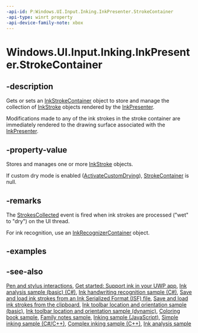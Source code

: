 ```yaml
---
-api-id: P:Windows.UI.Input.Inking.InkPresenter.StrokeContainer
-api-type: winrt property
-api-device-family-note: xbox
---
```


<!-- Property syntax
public Windows.UI.Input.Inking.InkStrokeContainer StrokeContainer { get;  set; }
-->

# Windows.UI.Input.Inking.InkPresenter.StrokeContainer

## -description
Gets or sets an [InkStrokeContainer](inkstrokecontainer.md) object to store and manage the collection of [InkStroke](inkstroke.md) objects rendered by the [InkPresenter](inkpresenter.md).

Modifications made to any of the ink strokes in the stroke container are immediately rendered to the drawing surface associated with the [InkPresenter](inkpresenter.md).

## -property-value
Stores and manages one or more [InkStroke](inkstroke.md) objects.

If custom dry mode is enabled ([ActivateCustomDrying](inkpresenter_activatecustomdrying_1826048524.md)), [StrokeContainer](inkpresenter_strokecontainer.md) is null.

## -remarks
The [StrokesCollected](inkpresenter_strokescollected.md) event is fired when ink strokes are processed ("wet" to "dry") on the UI thread.

For ink recognition, use an [InkRecognizerContainer](inkrecognizercontainer.md) object.

## -examples

## -see-also

[Pen and stylus interactions](http://msdn.microsoft.com/library/3da4f2d2-5405-42a1-9ed9-3a87bcd84c43), [Get started: Support ink in your UWP app](https://docs.microsoft.com/windows/uwp/get-started/ink-walkthrough), [Ink analysis sample (basic) (C#)](https://github.com/MicrosoftDocs/windows-topic-specific-samples/archive/uwp-ink-analysis-basic.zip), [Ink handwriting recognition sample (C#)](https://github.com/MicrosoftDocs/windows-topic-specific-samples/archive/uwp-ink-handwriting-reco.zip), [Save and load ink strokes from an Ink Serialized Format (ISF) file](https://github.com/MicrosoftDocs/windows-topic-specific-samples/archive/uwp-ink-store.zip), [Save and load ink strokes from the clipboard](https://github.com/MicrosoftDocs/windows-topic-specific-samples/archive/uwp-ink-store-clipboard.zip), [Ink toolbar location and orientation sample (basic)](https://github.com/MicrosoftDocs/windows-topic-specific-samples/archive/uwp-ink-toolbar-handedness.zip), [Ink toolbar location and orientation sample (dynamic)](https://github.com/MicrosoftDocs/windows-topic-specific-samples/archive/uwp-ink-toolbar-handedness-dynamic.zip), [Coloring book sample](https://aka.ms/cpubsample-coloringbook), [Family notes sample](https://aka.ms/cpubsample-familynotessample), [Inking sample (JavaScript)](https://github.com/Microsoft/Windows-universal-samples/tree/master/Samples/Ink), [Simple inking sample (C#/C++)](https://github.com/Microsoft/Windows-universal-samples/tree/master/Samples/SimpleInk), [Complex inking sample (C++)](https://github.com/Microsoft/Windows-universal-samples/tree/master/Samples/ComplexInk), [Ink analysis sample](https://github.com/Microsoft/Windows-universal-samples/tree/master/Samples/InkAnalysis)

